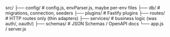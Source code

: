 src/
├── config/        # config.js, envParser.js, maybe per-env files
├── db/            # migrations, connection, seeders
├── plugins/       # Fastify plugins
├── routes/        # HTTP routes only (thin adapters)
├── services/      # business logic (was auth/, oauth/)
├── schemas/       # JSON Schemas / OpenAPI docs
└── app.js / server.js
